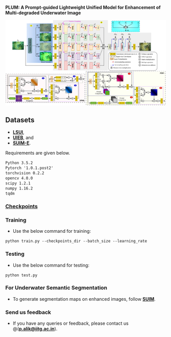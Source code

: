 **PLUM: A Prompt-guided Lightweight Unified Model for Enhancement of Multi-degraded Underwater Image** 

![Block](PLUM_dia.png)

## Datasets
  - [**LSUI**](https://drive.google.com/file/d/10gD4s12uJxCHcuFdX9Khkv37zzBwNFbL/view), 
  - [**UIEB**](https://li-chongyi.github.io/proj_benchmark.html), and
  - [**SUIM-E**](https://drive.google.com/drive/folders/1gA3Ic7yOSbHd3w214-AgMI9UleAt4bRM).

Requirements are given below.
```
Python 3.5.2
Pytorch '1.0.1.post2'
torchvision 0.2.2
opencv 4.0.0
scipy 1.2.1
numpy 1.16.2
tqdm
```
### [Checkpoints](https://drive.google.com/drive/folders/1lMp9zk5KkjvafEtpKYVso78FiWQFAmQ3?usp=sharing)

### Training
- Use the below command for training:
```
python train.py --checkpoints_dir --batch_size --learning_rate             
```
### Testing
- Use the below command for testing:
```
python test.py  
```
### For Underwater Semantic Segmentation
- To generate segmentation maps on enhanced images, follow [**SUIM**](https://github.com/xahidbuffon/SUIM). 

### Send us feedback
- If you have any queries or feedback, please contact us @(**p.alik@iitg.ac.in**).
